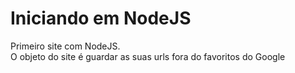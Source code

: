 ﻿# Iniciando em NodeJS

Primeiro site com NodeJS.<br>
O objeto do site é guardar as suas urls fora do favoritos do Google


